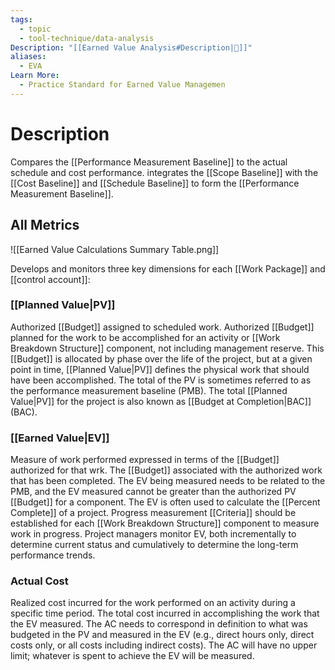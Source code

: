 ```yaml
---
tags:
  - topic
  - tool-technique/data-analysis
Description: "[[Earned Value Analysis#Description|📝]]"
aliases:
  - EVA
Learn More:
  - Practice Standard for Earned Value Managemen
---
```

# Description
Compares the [[Performance Measurement Baseline]] to the actual schedule and cost performance. integrates the [[Scope Baseline]] with the [[Cost Baseline]] and [[Schedule Baseline]] to form the [[Performance Measurement Baseline]].
## All Metrics
![[Earned Value Calculations Summary Table.png]]

Develops and monitors three key dimensions for each [[Work Package]] and [[control account]]:
### [[Planned Value|PV]]
Authorized [[Budget]] assigned to scheduled work. Authorized [[Budget]] planned for the work to be accomplished for an activity or [[Work Breakdown Structure]] component, not including management reserve. This [[Budget]] is allocated by phase over the life of the project, but at a given point in time, [[Planned Value|PV]] defines the physical work that should have been accomplished. The total of the PV is sometimes referred to as the performance measurement baseline (PMB). The total [[Planned Value|PV]] for the project is also known as [[Budget at Completion|BAC]] (BAC).
### [[Earned Value|EV]]
Measure of work performed expressed in terms of the [[Budget]] authorized for that wrk. The [[Budget]] associated with the authorized work that has been completed. The EV being measured needs to be related to the PMB, and the EV measured cannot be greater than the authorized PV [[Budget]] for a component. The EV is often used to calculate the [[Percent Complete]] of a project. Progress measurement [[Criteria]] should be established for each [[Work Breakdown Structure]] component to measure work in progress. Project managers monitor EV, both incrementally to determine current status and cumulatively to determine the long-term performance trends.
### Actual Cost
Realized cost incurred for the work performed on an activity during a specific time period. The total cost incurred in accomplishing the work that the EV measured. The AC needs to correspond in definition to what was budgeted in the PV and measured in the EV (e.g., direct hours only, direct costs only, or all costs including indirect costs). The AC will have no upper limit; whatever is spent to achieve the EV will be measured.
